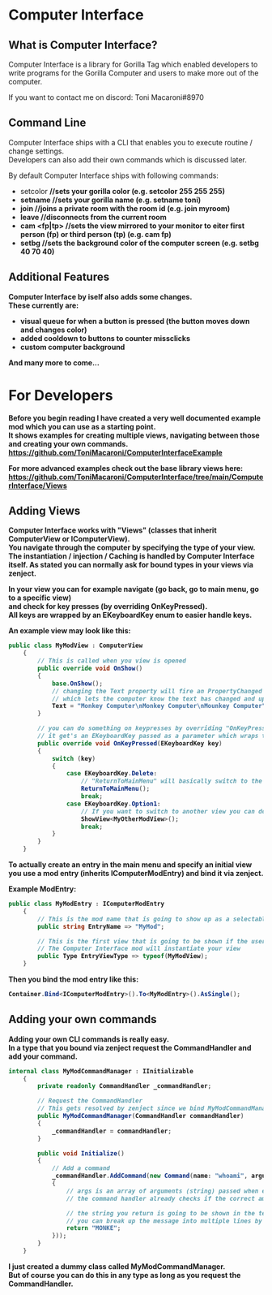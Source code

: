# Computer Interface
## What is Computer Interface?
Computer Interface is a library for Gorilla Tag which enabled developers to write programs for the Gorilla Computer
and users to make more out of the computer.

If you want to contact me on discord: Toni Macaroni#8970

## Command Line
Computer Interface ships with a CLI that enables you to execute routine / change settings.  
Developers can also add their own commands which is discussed later.

By default Computer Interface ships with following commands:
- setcolor <r> <g> <b> //sets your gorilla color (e.g. setcolor 255 255 255)
- setname <name> //sets your gorilla name (e.g. setname toni)
- join <roomID> //joins a private room with the room id (e.g. join myroom)
- leave //disconnects from the current room
- cam <fp|tp> //sets the view mirrored to your monitor to eiter first person (fp) or third person (tp) (e.g. cam fp)
- setbg <r> <g> <b> //sets the background color of the computer screen (e.g. setbg 40 70 40)

## Additional Features
Computer Interface by iself also adds some changes.  
These currently are:
- visual queue for when a button is pressed (the button moves down and changes color)
- added cooldown to buttons to counter missclicks
- custom computer background

And many more to come...

# For Developers

Before you begin reading I have created a very well documented example mod which you can use as a starting point.  
It shows examples for creating multiple views, navigating between those and creating your own commands.
https://github.com/ToniMacaroni/ComputerInterfaceExample

For more advanced examples check out the base library views here:  
https://github.com/ToniMacaroni/ComputerInterface/tree/main/ComputerInterface/Views

## Adding Views
Computer Interface works with "Views" (classes that inherit ComputerView or IComputerView).  
You navigate through the computer by specifying the type of your view.  
The instantiation / injection / Caching is handled by Computer Interface itself.
As stated you can normally ask for bound types in your views via zenject.

In your view you can for example navigate (go back, go to main menu, go to a specific view)  
and check for key presses (by overriding OnKeyPressed).  
All keys are wrapped by an EKeyboardKey enum to easier handle keys.

An example view may look like this:

```csharp
public class MyModView : ComputerView
    {
        // This is called when you view is opened
        public override void OnShow()
        {
            base.OnShow();
            // changing the Text property will fire an PropertyChanged event
            // which lets the computer know the text has changed and update it
            Text = "Monkey Computer\nMonkey Computer\nMounkey Computer";
        }

        // you can do something on keypresses by overriding "OnKeyPressed"
        // it get's an EKeyboardKey passed as a parameter which wraps the old character string
        public override void OnKeyPressed(EKeyboardKey key)
        {
            switch (key)
            {
                case EKeyboardKey.Delete:
                    // "ReturnToMainMenu" will basically switch to the main menu again
                    ReturnToMainMenu();
                    break;
                case EKeyboardKey.Option1:
                    // If you want to switch to another view you can do it like this
                    ShowView<MyOtherModView>();
                    break;
            }
        }
    }
```

To actually create an entry in the main menu and specify an initial view  
you use a mod entry (inherits IComputerModEntry) and bind it via zenject.

Example ModEntry:
```csharp
public class MyModEntry : IComputerModEntry
    {
        // This is the mod name that is going to show up as a selectable mod
        public string EntryName => "MyMod";

        // This is the first view that is going to be shown if the user select you mod
        // The Computer Interface mod will instantiate your view 
        public Type EntryViewType => typeof(MyModView);
    }
```

Then you bind the mod entry like this:
```csharp
Container.Bind<IComputerModEntry>().To<MyModEntry>().AsSingle();
```

## Adding your own commands

Adding your own CLI commands is really easy.  
In a type that you bound via zenject request the CommandHandler and add your command.

```csharp
internal class MyModCommandManager : IInitializable
    {
        private readonly CommandHandler _commandHandler;

        // Request the CommandHandler
        // This gets resolved by zenject since we bind MyModCommandManager in the container
        public MyModCommandManager(CommandHandler commandHandler)
        {
            _commandHandler = commandHandler;
        }

        public void Initialize()
        {
            // Add a command
            _commandHandler.AddCommand(new Command(name: "whoami", argumentCount: 0, args =>
            {
                // args is an array of arguments (string) passed when entering the command
                // the command handler already checks if the correct amount of arguments is passed

                // the string you return is going to be shown in the terminal as a return message
                // you can break up the message into multiple lines by using \n
                return "MONKE";
            }));
        }
    }
```

I just created a dummy class called MyModCommandManager.  
But of course you can do this in any type as long as you request the CommandHandler.
